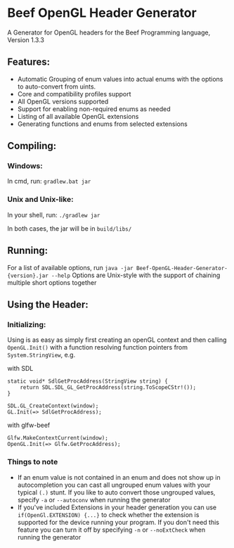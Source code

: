 # Beef OpenGL Header Generator
A Generator for OpenGL headers for the Beef Programming language, Version 1.3.3
## Features:
- Automatic Grouping of enum values into actual enums with the options to auto-convert from uints.
- Core and compatibility profiles support
- All OpenGL versions supported
- Support for enabling non-required enums as needed
- Listing of all available OpenGL extensions
- Generating functions and enums from selected extensions
## Compiling:
### Windows:
In cmd, run:
`gradlew.bat jar`
### Unix and Unix-like:
In your shell, run:
`./gradlew jar`

In both cases, the jar will be in `build/libs/`
## Running:
For a list of available options, run
`java -jar Beef-OpenGL-Header-Generator-{version}.jar --help`
Options are Unix-style with the support of chaining multiple short options together

## Using the Header:
### Initializing:
Using is as easy as simply first creating an openGL context and then calling `OpenGL.Init()` with a function resolving
function pointers from `System.StringView`, e.g.

with SDL
```
static void* SdlGetProcAddress(StringView string) {
    return SDL.SDL_GL_GetProcAddress(string.ToScopeCStr!());
}

SDL.GL_CreateContext(window);
GL.Init(=> SdlGetProcAddress);
```

with glfw-beef
```
Glfw.MakeContextCurrent(window);
OpenGL.Init(=> Glfw.GetProcAddress);
```
### Things to note
- If an enum value is not contained in an enum and does not show up in autocompletion 
  you can cast all ungrouped enum values with your typical `(.)` stunt. If you like to
  auto convert those ungrouped values, specify `-a` or `--autoconv` when running the generator
- If you've included Extensions in your header generation you can use `if(OpenGl.EXTENSION) {...}`
  to check whether the extension is supported for the device running your program. If you don't need
  this feature you can turn it off by specifying `-n` or `--noExtCheck` when running the generator